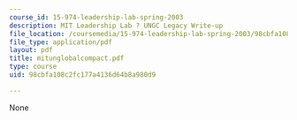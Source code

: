 ```yaml
---
course_id: 15-974-leadership-lab-spring-2003
description: MIT Leadership Lab ? UNGC Legacy Write-up
file_location: /coursemedia/15-974-leadership-lab-spring-2003/98cbfa108c2fc177a4136d64b8a980d9_mitunglobalcompact.pdf
file_type: application/pdf
layout: pdf
title: mitunglobalcompact.pdf
type: course
uid: 98cbfa108c2fc177a4136d64b8a980d9

---
```

None